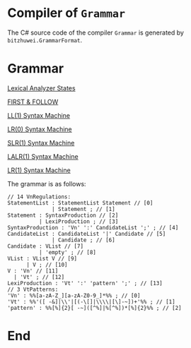 # Compiler of `Grammar`

The C# source code of the compiler `Grammar` is generated by `bitzhuwei.GrammarFormat`.

# Grammar

[Lexical Analyzer States](doc/LexicalStates.md)

[FIRST & FOLLOW](doc/FIRST-FOLLOW.md)

[LL(1) Syntax Machine](doc/SyntaxMachineLL(1).md)

[LR(0) Syntax Machine](doc/SyntaxMachineLR(0).md)

[SLR(1) Syntax Machine](doc/SyntaxMachineSLR(1).md)

[LALR(1) Syntax Machine](doc/SyntaxMachineLALR(1).md)

[LR(1) Syntax Machine](doc/SyntaxMachineLR(1).md)

The grammar is as follows:

```
// 14 VnRegulations:
StatementList : StatementList Statement // [0]
              | Statement ; // [1]
Statement : SyntaxProduction // [2]
          | LexiProduction ; // [3]
SyntaxProduction : 'Vn' ':' CandidateList ';' ; // [4]
CandidateList : CandidateList '|' Candidate // [5]
              | Candidate ; // [6]
Candidate : VList // [7]
          | 'empty' ; // [8]
VList : VList V // [9]
      | V ; // [10]
V : 'Vn' // [11]
  | 'Vt' ; // [12]
LexiProduction : 'Vt' ':' 'pattern' ';' ; // [13]
// 3 VtPatterns:
'Vn' : %%[a-zA-Z_][a-zA-Z0-9_]*%% ; // [0]
'Vt' : %%'([ -&]|\\'|[(-\[]|\\\\|[\]-~])+'%% ; // [1]
'pattern' : %%[%]{2}[ -~]([^%]|%[^%])*[%]{2}%% ; // [2]

```

# End

